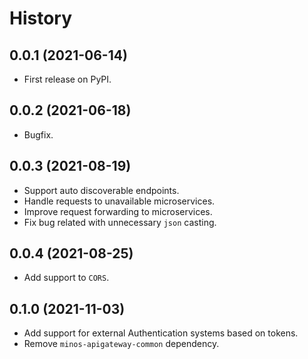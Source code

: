 # History

## 0.0.1 (2021-06-14)

* First release on PyPI.

## 0.0.2 (2021-06-18)

* Bugfix.

## 0.0.3 (2021-08-19)

* Support auto discoverable endpoints.
* Handle requests to unavailable microservices.
* Improve request forwarding to microservices.
* Fix bug related with unnecessary `json` casting.

## 0.0.4 (2021-08-25)
* Add support to `CORS`.

## 0.1.0 (2021-11-03)

* Add support for external Authentication systems based on tokens.
* Remove `minos-apigateway-common` dependency.

